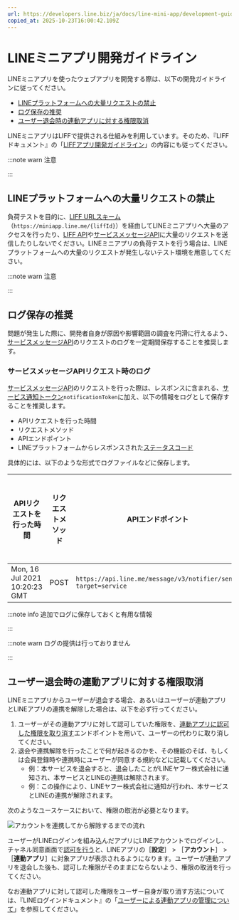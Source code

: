 ```yaml
---
url: https://developers.line.biz/ja/docs/line-mini-app/development-guidelines/
copied_at: 2025-10-23T16:00:42.109Z
---
```

# LINEミニアプリ開発ガイドライン

LINEミニアプリを使ったウェブアプリを開発する際は、以下の開発ガイドラインに従ってください。

*   [LINEプラットフォームへの大量リクエストの禁止](#prohibiting-mass-requests-to-line-platform)
*   [ログ保存の推奨](#save-logs)
*   [ユーザー退会時の連動アプリに対する権限取消](#deauthorize)

LINEミニアプリはLIFFで提供される仕組みを利用しています。そのため、『LIFFドキュメント』の「[LIFFアプリ開発ガイドライン](https://developers.line.biz/ja/docs/liff/development-guidelines/)」の内容にも従ってください。

:::note warn
注意

:::

## LINEプラットフォームへの大量リクエストの禁止

負荷テストを目的に、[LIFF URLスキーム](https://developers.line.biz/ja/docs/line-login/using-line-url-scheme/#opening-a-liff-app) （`https://miniapp.line.me/{liffId}`）を経由してLINEミニアプリへ大量のアクセスを行ったり、[LIFF API](https://developers.line.biz/ja/reference/liff/)や[サービスメッセージAPI](https://developers.line.biz/ja/reference/line-mini-app/)に大量のリクエストを送信したりしないでください。LINEミニアプリの負荷テストを行う場合は、LINEプラットフォームへの大量のリクエストが発生しないテスト環境を用意してください。

:::note warn
注意

:::

## ログ保存の推奨

問題が発生した際に、開発者自身が原因や影響範囲の調査を円滑に行えるよう、[サービスメッセージAPI](https://developers.line.biz/ja/reference/line-mini-app/)のリクエストのログを一定期間保存することを推奨します。

### サービスメッセージAPIリクエスト時のログ

[サービスメッセージAPI](https://developers.line.biz/ja/reference/line-mini-app/)のリクエストを行った際は、レスポンスに含まれる、[サービス通知トークン](https://developers.line.biz/ja/reference/line-mini-app/#issue-notification-token-response)`notificationToken`に加え、以下の情報をログとして保存することを推奨します。

*   APIリクエストを行った時間
*   リクエストメソッド
*   APIエンドポイント
*   LINEプラットフォームからレスポンスされた[ステータスコード](https://developers.line.biz/ja/reference/line-mini-app/)

具体的には、以下のような形式でログファイルなどに保存します。

| APIリクエストを行った時間 | リクエストメソッド | APIエンドポイント | ステータスコード |
| --- | --- | --- | --- |
| Mon, 16 Jul 2021 10:20:23 GMT | POST | `https://api.line.me/message/v3/notifier/send?target=service` | 200 |

:::note info
追加でログに保存しておくと有用な情報

:::

:::note warn
ログの提供は行っておりません

:::

## ユーザー退会時の連動アプリに対する権限取消

LINEミニアプリからユーザーが退会する場合、あるいはユーザーが連動アプリとLINEアプリの連携を解除した場合は、以下を必ず行ってください。

1.  ユーザーがその連動アプリに対して認可していた権限を、[連動アプリに認可した権限を取り消す](https://developers.line.biz/ja/reference/line-login/#deauthorize)エンドポイントを用いて、ユーザーの代わりに取り消してください。
2.  退会や連携解除を行ったことで何が起きるのかを、その機能のそば、もしくは会員登録時や連携時にユーザーが同意する規約などに記載してください。
    *   例：本サービスを退会すると、退会したことがLINEヤフー株式会社に通知され、本サービスとLINEの連携は解除されます。
    *   例：この操作により、LINEヤフー株式会社に通知が行われ、本サービスとLINEの連携が解除されます。

次のようなユースケースにおいて、権限の取消が必要となります。

![アカウントを連携してから解除するまでの流れ](https://developers.line.biz/media/line-login/development-guidelines/deauthorize-your-app-ja.png)

ユーザーがLINEログインを組み込んだアプリにLINEアカウントでログインし、チャネル同意画面で[認可を行う](https://developers.line.biz/ja/docs/line-login/integrate-line-login/#authorization-process)と、LINEアプリの［**設定**］ > ［**アカウント**］ > ［**連動アプリ**］に対象アプリが表示されるようになります。ユーザーが連動アプリを退会した後も、認可した権限がそのままにならないよう、権限の取消を行ってください。

なお連動アプリに対して認可した権限をユーザー自身が取り消す方法については、『LINEログインドキュメント』の「[ユーザーによる連動アプリの管理について](https://developers.line.biz/ja/docs/line-login/managing-authorized-apps/)」を参照してください。